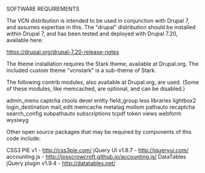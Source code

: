
SOFTWARE REQUIREMENTS

The VCN distribution is intended to be used in conjunction with Drupal 7, and assumes expertise in this.  The "drupal" distribution should be installed within Drupal 7, and has been tested and deployed with Drupal 7.20, available here:

https://drupal.org/drupal-7.20-release-notes 

The theme installation requires the Stark theme, available at Drupal.org.  The included custom theme "vcnstark" is a sub-theme of Stark.

The following contrib modules, also available at Drupal.org, are used.  (Some of these modules, like memcached, are optional, and can be disabled.) 

admin_menu
captcha
ctools
devel
entity
field_group
less
libraries
lightbox2
login_destination
mail_edit
memcache
metatag
mollom
pathauto
recaptcha
search_config
subpathauto
subscriptions
tcpdf
token
views
webform
wysiwyg

Other open source packages that may be required by components of this code include:

CSS3 PIE v1 - http://css3pie.com/
jQuery UI v1.8.7 - http://jqueryui.com/
accounting.js - http://josscrowcroft.github.io/accounting.js/
DataTables jQuery plugin v1.9.4 - http://datatables.net/


